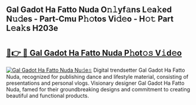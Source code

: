 ## Gal Gadot Ha Fatto Nuda O𝚗𝚕yf𝚊ns L𝚎a𝚔ed N𝚞𝚍es - Part-Cmu P𝚑𝚘tos Vi𝚍𝚎o - H𝚘𝚝 Part L𝚎a𝚔s H203e

# <h2><a href="http://kf3125.oniu.top/?m=Gal+Gadot+Ha+Fatto+Nuda">🔗👉 🔴 Gal Gadot Ha Fatto Nuda P𝚑ot𝚘𝚜 V𝚒d𝚎o</a></h2>

[![Gal Gadot Ha Fatto Nuda Nu𝚍e𝚜](https://i.imgur.com/0qMVB7G.gif)](http://kf3125.oniu.top/?m=Gal+Gadot+Ha+Fatto+Nuda)
Digital trendsetter Gal Gadot Ha Fatto Nuda, recognized for publishing dance and lifestyle material, consisting of presentations and personal vlogs. Visionary designer Gal Gadot Ha Fatto Nuda, famed for their groundbreaking designs and commitment to creating beautiful and functional products.  
